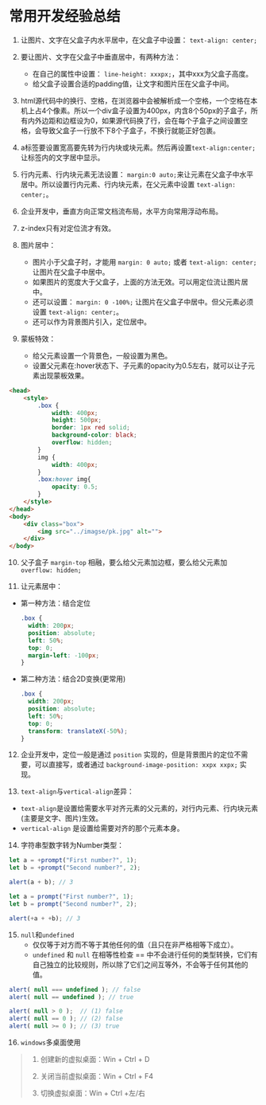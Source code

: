 # 常用开发经验总结

1. 让图片、文字在父盒子内水平居中，在父盒子中设置： `text-align: center;`

2. 要让图片、文字在父盒子中垂直居中，有两种方法：
    - 在自己的属性中设置： `line-height: xxxpx;`，其中xxx为父盒子高度。
    - 给父盒子设置合适的padding值，让文字和图片压在父盒子中间。
    
3. html源代码中的换行、空格，在浏览器中会被解析成一个空格，一个空格在本机上占4个像素。所以一个div盒子设置为400px，内含8个50px的子盒子，所有内外边距和边框设为0，如果源代码换了行，会在每个子盒子之间设置空格，会导致父盒子一行放不下8个子盒子，不换行就能正好包裹。

4. a标签要设置宽高要先转为行内块或块元素。然后再设置`text-align:center;`让标签内的文字居中显示。

5. 行内元素、行内块元素无法设置： `margin:0 auto;`来让元素在父盒子中水平居中。所以设置行内元素、行内块元素，在父元素中设置 `text-align: center;`。

6. 企业开发中，垂直方向正常文档流布局，水平方向常用浮动布局。

7. z-index只有对定位流才有效。

8. 图片居中：
   - 图片小于父盒子时，才能用 `margin: 0 auto;` 或者 `text-align: center;` 让图片在父盒子中居中。
   - 如果图片的宽度大于父盒子，上面的方法无效。可以用定位流让图片居中。
   - 还可以设置： `margin: 0 -100%;` 让图片在父盒子中居中。但父元素必须设置 `text-align: center;`。
   - 还可以作为背景图片引入，定位居中。
   
9. 蒙板特效：
   - 给父元素设置一个背景色，一般设置为黑色。 
   - 设置父元素在:hover状态下、子元素的opacity为0.5左右，就可以让子元素出现蒙板效果。
```html
<head>
    <style>
        .box {
            width: 400px;
            height: 500px;
            border: 1px red solid;
            background-color: black;
            overflow: hidden;
        }
        img {
            width: 400px;
        }
        .box:hover img{
            opacity: 0.5;
        }
    </style>
</head>
<body>
    <div class="box">
        <img src="../imagse/pk.jpg" alt="">
    </div>
</body>
```

10. 父子盒子 `margin-top` 相融，要么给父元素加边框，要么给父元素加 `overflow: hidden;`

11. 让元素居中：
   - 第一种方法：结合定位
      ```css
      .box {
        width: 200px;
        position: absolute;
        left: 50%;
        top: 0;
        margin-left: -100px;
      }
      ```
   - 第二种方法：结合2D变换(更常用)
      ```css
      .box {
        width: 200px;
        position: absolute;
        left: 50%;
        top: 0;
        transform: translateX(-50%); 
     }
      ```

12. 企业开发中，定位一般是通过 `position` 实现的，但是背景图片的定位不需要，可以直接写，或者通过 `background-image-position: xxpx xxpx;` 实现。

13. `text-align`与`vertical-align`差异：
   - `text-align`是设置给需要水平对齐元素的父元素的，对行内元素、行内块元素(主要是文字、图片)生效。
   - `vertical-align` 是设置给需要对齐的那个元素本身。

14. 字符串型数字转为Number类型：
```javascript
let a = +prompt("First number?", 1);
let b = +prompt("Second number?", 2);

alert(a + b); // 3
```
```javascript
let a = prompt("First number?", 1);
let b = prompt("Second number?", 2);

alert(+a + +b); // 3
```

15. `null`和`undefined`
    - 仅仅等于对方而不等于其他任何的值（且只在非严格相等下成立）。
    - `undefined` 和 `null` 在相等性检查 == 中不会进行任何的类型转换，它们有自己独立的比较规则，所以除了它们之间互等外，不会等于任何其他的值。
```javascript
alert( null === undefined ); // false
alert( null == undefined ); // true
```
```javascript
alert( null > 0 );  // (1) false
alert( null == 0 ); // (2) false
alert( null >= 0 ); // (3) true
```
16. `windows`多桌面使用
> 1. 创建新的虚拟桌面：Win + Ctrl + D
> 
> 2. 关闭当前虚拟桌面：Win + Ctrl + F4
> 
> 3. 切换虚拟桌面：Win + Ctrl +左/右